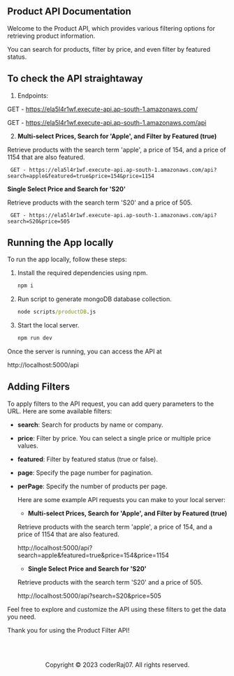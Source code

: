 ## Product API Documentation

Welcome to the Product API, which provides various filtering options for retrieving product information.

You can search for products, filter by price, and even filter by featured status.

## To check the API straightaway

1. Endpoints:

  GET - https://ela5l4r1wf.execute-api.ap-south-1.amazonaws.com/

  GET - https://ela5l4r1wf.execute-api.ap-south-1.amazonaws.com/api

2. **Multi-select Prices, Search for 'Apple', and Filter by Featured (true)**

  Retrieve products with the search term 'apple', a price of 154, and a price of 1154 that are also featured.
  
     GET - https://ela5l4r1wf.execute-api.ap-south-1.amazonaws.com/api?search=apple&featured=true&price=154&price=1154
  
   **Single Select Price and Search for 'S20'**
  
  Retrieve products with the search term 'S20' and a price of 505.
  
     GET - https://ela5l4r1wf.execute-api.ap-south-1.amazonaws.com/api?search=S20&price=505


## Running the App locally

To run the app locally, follow these steps:

1. Install the required dependencies using npm.
   
   ```cmd
   npm i

2. Run script to generate mongoDB database collection.
   
   ```cmd
   node scripts/productDB.js

3. Start the local server.
   
   ```cmd
   npm run dev

Once the server is running, you can access the API at 

http://localhost:5000/api

## Adding Filters
To apply filters to the API request, you can add query parameters to the URL. Here are some available filters:

- **search**: Search for products by name or company.
- **price**: Filter by price. You can select a single price or multiple price values.
- **featured**: Filter by featured status (true or false).
- **page**: Specify the page number for pagination.
- **perPage**: Specify the number of products per page.

  Here are some example API requests you can make to your local server:

  - **Multi-select Prices, Search for 'Apple', and Filter by Featured (true)**

  Retrieve products with the search term 'apple', a price of 154, and a price of 1154 that are also featured.
  
   http://localhost:5000/api?search=apple&featured=true&price=154&price=1154
  
  - **Single Select Price and Search for 'S20'**
  
  Retrieve products with the search term 'S20' and a price of 505.
  
   http://localhost:5000/api?search=S20&price=505

Feel free to explore and customize the API using these filters to get the data you need.

Thank you for using the Product Filter API!

<br/><br/>

<p align="center">Copyright &copy; 2023 coderRaj07. All rights reserved.</p>



